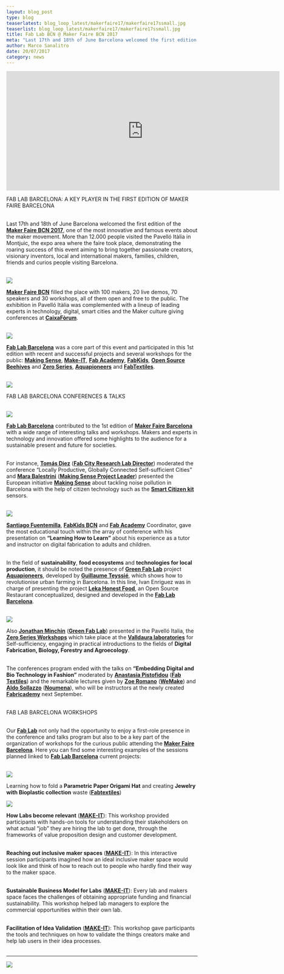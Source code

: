 ```yaml
---
layout: blog_post
type: blog
teaserlatest: blog_loop_latest/makerfaire17/makerfaire17ssmall.jpg
teaserlist: blog_loop_latest/makerfaire17/makerfaire17ssmall.jpg
title: Fab Lab BCN @ Maker Faire BCN 2017
meta: "Last 17th and 18th of June Barcelona welcomed the first edition of the Maker Faire BCN 2017, one of the most innovative and famous events about the maker movement."
author: Marco Sanalitro
date: 20/07/2017 
category: news
---
```


<iframe width="720" height="315" src="https://www.youtube.com/embed/kfUr7YGyc1w" frameborder="0" allowfullscreen></iframe>

FAB LAB BARCELONA: A KEY PLAYER IN THE FIRST EDITION OF MAKER FAIRE BARCELONA<br><br>

Last 17th and 18th of June Barcelona welcomed the first edition of the <strong><a href="http://barcelona.makerfaire.com/">Maker Faire BCN 2017</a></strong>, one of the most innovative and famous events about the maker movement. More than 12.000 people visited the Pavelló Itàlia in Montjuic, the expo area where the faire took place, demonstrating the roaring success of this event aiming to bring together passionate creators, visionary inventors, local and international makers, families, children, friends and curios people visiting Barcelona. <br><br>

<img src= "http://www.fablabbcn.org/img/blog/blog_loop_latest/aquapioneerscrowdfunding/apcrowdfunding1.jpg" align="middle"> 
<br>

<strong><a href="http://barcelona.makerfaire.com/">Maker Faire BCN</a></strong> filled the place with 100 makers, 20 live demos, 70 speakers and 30 workshops, all of them open and free to the public. The exhibition in Pavelló Itàlia was complemented with a lineup of leading experts in technology, digital, smart cities and the Maker culture giving conferences at <strong><a href="https://obrasociallacaixa.org/es/cultura/caixaforum-barcelona/que-hacemos">CaixaFòrum</a></strong>.<br><br>

<img src= "http://www.fablabbcn.org/img/blog/blog_loop_latest/aquapioneerscrowdfunding/apcrowdfunding1.jpg" align="middle"> 
<br>

<strong><a href="http://fablabbcn.org/index.html">Fab Lab Barcelona</a></strong> was a core part of this event and participated in this 1st edition with recent and successful projects and several workshops for the public: <strong><a href="http://making-sense.eu/">Making Sense</a></strong>, <strong><a href="http://make-it.io/">Make-IT</a></strong>, <strong><a href="http://fabacademy.org/">Fab Academy</a></strong>, <strong><a href="http://fablabbcn.org/event/2017/04/26/programafabkids.html">FabKids</a></strong>, <strong><a href="https://www.osbeehives.com/">Open Source Beehives</a></strong> and <strong><a href="http://fablabbcn.org/event/2017/01/21/zeroseries.html">Zero Series</a></strong>, <strong><a href="http://aquapioneers.io/">Aquapioneers</a></strong> and <strong><a href="http://fabtextiles.org/">FabTextiles</a></strong>.<br><br>
 
<img src= "http://www.fablabbcn.org/img/blog/blog_loop_latest/aquapioneerscrowdfunding/apcrowdfunding1.jpg" align="middle"> 
<br>

FAB LAB BARCELONA CONFERENCES & TALKS<br><br>

<img src= "http://www.fablabbcn.org/img/blog/blog_loop_latest/aquapioneerscrowdfunding/apcrowdfunding1.jpg" align="middle"> 
<br>

<strong><a href="http://fablabbcn.org/index.html">Fab Lab Barcelona</a></strong> contributed to the 1st edition of <strong><a href="http://barcelona.makerfaire.com/">Maker Faire Barcelona</a></strong> with a wide range of interesting talks and workshops. Makers and experts in technology and innovation offered some highlights to the audience for a sustainable present and future for societies.<br><br>
 
For instance, <strong><a href="http://fablabbcn.org/about_us.html">Tomás Diez</a></strong> (<strong><a href="http://fab.city/">Fab City Research Lab Director</a></strong>) moderated the conference “Locally Productive, Globally Connected Self-sufficient Cities” and <strong><a href="http://fablabbcn.org/about_us.html">Mara Balestrini</a></strong> (<strong><a href="http://making-sense.eu/">Making Sense Project Leader</a></strong>) presented the European initiative <strong><a href="http://making-sense.eu/">Making Sense</a></strong> about tackling noise pollution in Barcelona with the help of citizen technology such as the <strong><a href="https://smartcitizen.me/">Smart Citizen kit</a></strong> sensors.<br><br>

<img src= "http://www.fablabbcn.org/img/blog/blog_loop_latest/aquapioneerscrowdfunding/apcrowdfunding1.jpg" align="middle"> 
<br>

<strong><a href="http://fablabbcn.org/about_us.html">Santiago Fuentemilla</a></strong>, <strong><a href="http://fablabbcn.org/event/2017/04/26/programafabkids.html">FabKids BCN</a></strong> and <strong><a href="http://fabacademy.org/">Fab Academy</a></strong> Coordinator, gave the most educational touch within the array of conference with his presentation on <strong>“Learning How to Learn”</strong> about his experience as a tutor and instructor on digital fabrication to adults and children.<br><br>
 
In the field of <strong>sustainability</strong>, <strong>food ecosystems</strong> and <strong>technologies for local production</strong>, it should be noted the presence of <strong><a href="http://greenfablab.org/">Green Fab Lab</a></strong> project <strong><a href="http://aquapioneers.io/">Aquapioneers</a></strong>, developed by <strong><a href="https://www.facebook.com/loic.legoueff">Guillaume Teyssié</a></strong>, which shows how to revolutionise urban farming in Barcelona. In this line, Ivan Enriguez was in charge of presenting the project <strong><a href="https://www.facebook.com/loic.legoueff">Leka Honest Food</a></strong>, an Open Source Restaurant conceptualized, designed and developed in the <strong><a href="https://www.facebook.com/loic.legoueff">Fab Lab Barcelona</a></strong>.<br><br>  

<img src= "http://www.fablabbcn.org/img/blog/blog_loop_latest/aquapioneerscrowdfunding/apcrowdfunding1.jpg" align="middle"> 
<br>

Also <strong><a href="https://www.facebook.com/loic.legoueff">Jonathan Minchin</a></strong> (<strong><a href="https://www.facebook.com/loic.legoueff">Green Fab Lab</a></strong>) presented  in the Pavelló Italia, the <strong><a href="https://www.facebook.com/loic.legoueff">Zero Series Workshops</a></strong> which take place at the <strong><a href="https://www.facebook.com/loic.legoueff">Valldaura laboratories</a></strong> for Self-sufficiency, engaging in practical introductions to the fields of <strong>Digital Fabrication, Biology, Forestry and Agroecology</strong>.<br><br>
 
The conferences program ended with the talks on <strong>“Embedding Digital and Bio Technology in Fashion”</strong> moderated by <strong><a href="https://www.facebook.com/loic.legoueff">Anastasia Pistofidou</a></strong> (<strong><a href="http://fabtextiles.org/">Fab Textiles</a></strong>) and the remarkable lectures given by <strong><a href="https://www.facebook.com/loic.legoueff">Zoe Romano</a></strong> (<strong><a href="https://www.facebook.com/loic.legoueff">WeMake</a></strong>) and <strong><a href="https://www.facebook.com/loic.legoueff">Aldo Sollazzo</a></strong> (<strong><a href="https://www.facebook.com/loic.legoueff">Noumena</a></strong>), who will be instructors at the newly created <strong><a href="https://www.facebook.com/loic.legoueff">Fabricademy</a></strong> next September.<br><br>

 
FAB LAB BARCELONA WORKSHOPS<br><br>
 
Our <strong><a href="https://www.facebook.com/loic.legoueff">Fab Lab</a></strong> not only had the opportunity to enjoy a first-role presence in the conference and talks program but also to be a key part of the organization of workshops for the curious public attending the <strong><a href="http://barcelona.makerfaire.com/">Maker Faire Barcelona</a></strong>. Here you can find some interesting examples of the sessions planned linked to <strong><a href="https://www.facebook.com/loic.legoueff">Fab Lab Barcelona</a></strong> current projects:<br><br>

<img src= "http://www.fablabbcn.org/img/blog/blog_loop_latest/aquapioneerscrowdfunding/apcrowdfunding1.jpg" align="middle"> 
<br>

Learning how to fold a <strong>Parametric Paper Origami Hat</strong> and creating <strong>Jewelry with Bioplastic collection</strong> waste (<strong><a href="http://fabtextiles.org/">Fabtextiles</a></strong>)<br>

<img src= "http://www.fablabbcn.org/img/blog/blog_loop_latest/aquapioneerscrowdfunding/apcrowdfunding1.jpg" align="middle"> 
<br>

<strong>How Labs become relevant</strong>  (<strong><a href="http://make-it.io/">MAKE-IT</a></strong>): This workshop provided participants with hands-on tools for understanding their stakeholders on what actual “job” they are hiring the lab to get done, through the frameworks of value proposition design and customer development.  <br><br>    	
              	
<strong>Reaching out inclusive maker spaces</strong> (<strong><a href="http://make-it.io/">MAKE-IT</a></strong>):  In this interactive session participants imagined how an ideal inclusive maker space would look like and think of how to reach out to people who hardly find their way to the maker space.<br><br>
     	              	
<strong>Sustainable Business Model for Labs</strong> (<strong><a href="http://make-it.io/">MAKE-IT</a></strong>): Every lab and makers space faces the challenges of obtaining appropriate funding and financial sustainability. This workshop helped lab managers to explore the commercial opportunities within their own lab.<br><br>
 
<strong>Facilitation of Idea Validation</strong> (<strong><a href="http://make-it.io/">MAKE-IT</a></strong>): This workshop gave participants the tools and techniques on how to validate the things creators make and help lab users in their idea processes.<br><br>

________________________________________________________________

<img src= "http://www.fablabbcn.org/img/blog/blog_loop_latest/aquapioneerscrowdfunding/apcrowdfunding1.jpg" align="middle"> 
<br>







